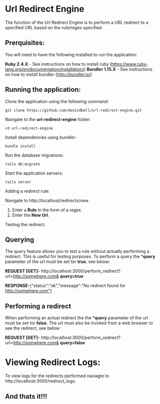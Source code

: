 # Url Redirect Engine

The function of the Url Redirect Engine is to perform a URL redirect to a specified URL based on the rule/regex specified.


## Prerquisites:

You will need to have the following installed to run the application:

**Ruby 2.4.X** - See instructions on how to install ruby (https://www.ruby-lang.org/en/documentation/installation/)
**Bundler 1.15.X** - See instructions on how to install bundler (http://bundler.io/)

## Running the application:

Clone the application using the following command:
```
git clone https://github.com/denisdbell/url-redirect-engine.git

```
Navigate to the **url-redirect-engine** folder:
```
cd url-redirect-engine

```
Install dependencies using bundler:

```
bundle install
```

Run the database migrations:
```
rails db:migrate
```
Start the application servers:
```
rails server
```

Adding a redirect rule:

Navigate to http://localhost/redirects/new

1. Enter a **Rule** in the form of a regex.
2. Enter the **New Url**.

Testing the redirect:

## Querying

The query feature allows you to test a rule without actually performing a redirect. This is useful for testing purposes. To perform a query the ***query** parameter of the url must be set tor **true**, see below:

**REQUEST [GET]-** http://localhost:3000/perform_redirect?url=http://somwhere.com& **query=true**

**RESPONSE-**{"status":"ok","message":"No redirect found for http://somwhere.com"}

## Performing a redirect

When performing an actual redirect the  the ***query** parameter of the url must be set tor **false**. The url must also be invoked from a web browser to see the redirect, see below:

**REQUEST [GET]-** http://localhost:3000/perform_redirect?url=http://somwhere.com& **query=false**

# Viewing Redirect Logs:

To view logs for the redirects performed naviagte to http://localhost:3000/redirect_logs.


## And thats it!!!

